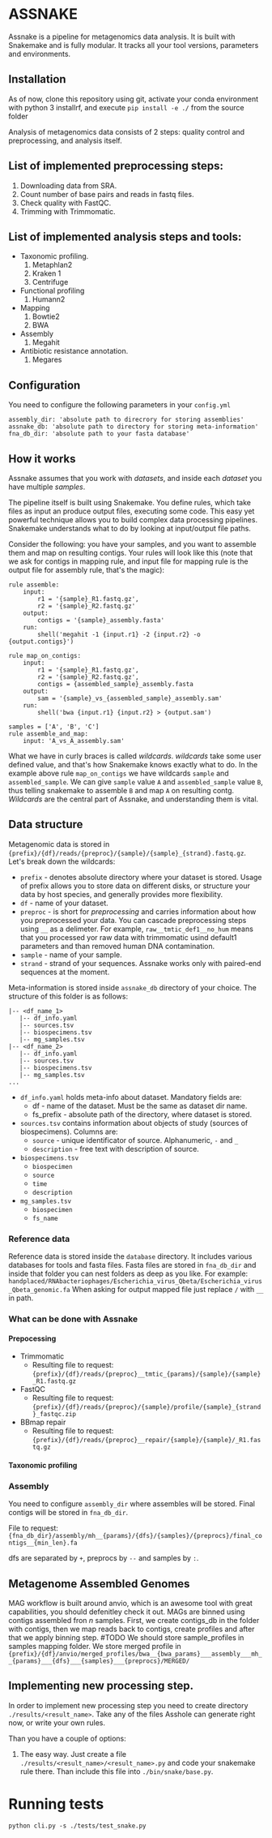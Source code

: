 # ASSNAKE

Assnake is a pipeline for metagenomics data analysis. It is built with Snakemake and is fully modular. It tracks all your tool versions, parameters and environments.

## Installation
As of now, clone this repository using git, activate your conda environment with python 3 installrf, and execute `pip install -e ./` from the source folder

Analysis of metagenomics data consists of 2 steps: quality control and preprocessing, and analysis itself. 

## List of implemented preprocessing steps:
1. Downloading data from SRA.  
2. Count number of base pairs and reads in fastq files.
3. Check quality with FastQC.
4. Trimming with Trimmomatic.

## List of implemented analysis steps and tools:
* Taxonomic profiling.
    1. Metaphlan2
    2. Kraken 1
    3. Centrifuge
* Functional profiling
    1. Humann2
* Mapping
    1. Bowtie2
    2. BWA
* Assembly
    1. Megahit
* Antibiotic resistance annotation.
    1. Megares

## Configuration

You need to configure the following parameters in your `config.yml`

```
assembly_dir: 'absolute path to direcrory for storing assemblies'
assnake_db: 'absolute path to directory for storing meta-information'
fna_db_dir: 'absolute path to your fasta database'
```

## How it works

Assnake assumes that you work with *datasets*, and inside each *dataset* you have multiple *samples*.

The pipeline itself is built using Snakemake. You define rules, which take files as input an produce output files, executing some code. This easy yet powerful technique allows you to build complex data processing pipelines. Snakemake understands what to do by looking at input/output file paths. 

Consider the following: you have your samples, and you want to assemble them and map on resulting contigs. Your rules will look like this (note that we ask for contigs in mapping rule, and input file for mapping rule is the output file for assembly rule, that's the magic):
```
rule assemble:
    input: 
        r1 = '{sample}_R1.fastq.gz',
        r2 = '{sample}_R2.fastq.gz'
    output:
        contigs = '{sample}_assembly.fasta'
    run:
        shell('megahit -1 {input.r1} -2 {input.r2} -o {output.contigs}')

rule map_on_contigs:
    input: 
        r1 = '{sample}_R1.fastq.gz',
        r2 = '{sample}_R2.fastq.gz',
        contigs = {assembled_sample}_assembly.fasta
    output:
        sam = '{sample}_vs_{assembled_sample}_assembly.sam'
    run:
        shell('bwa {input.r1} {input.r2} > {output.sam')

samples = ['A', 'B', 'C']
rule assemble_and_map:
    input: 'A_vs_A_assembly.sam'
```

What we have in curly braces is called *wildcards*. *wildcards* take some user defined value, and that's how Snakemake knows exactly what to do. In the example above rule `map_on_contigs` we have wildcards `sample` and `assembled_sample`. We can give `sample` value `A` and `assembled_sample` value `B`, thus telling snakemake to assemble `B` and map `A` on resulting contg. *Wildcards* are the central part of Assnake, and understanding them is vital.

## Data structure

Metagenomic data is stored in `{prefix}/{df}/reads/{preproc}/{sample}/{sample}_{strand}.fastq.gz`. Let's break down the wildcards:

* `prefix` - denotes absolute directory where your dataset is stored. Usage of prefix allows you to store data on different disks, or structure your data by host species, and generally provides more flexibility.
* `df` - name of your dataset.
* `preproc` - is short for *preprocessing* and carries information about how you preprocessed your data. You can cascade preprocessing steps using `__` as a delimeter. For example, `raw__tmtic_def1__no_hum` means that you processed yor raw data with trimmomatic usind default1 parameters and than removed human DNA contamination.
* `sample` - name of your sample.
* `strand` - strand of your sequences. Assnake works only with paired-end sequences at the moment.

Meta-information is stored inside `assnake_db` directory of your choice. The structure of this folder is as follows:

```
|-- <df_name_1>
   |-- df_info.yaml
   |-- sources.tsv
   |-- biospecimens.tsv
   |-- mg_samples.tsv
|-- <df_name_2>
   |-- df_info.yaml
   |-- sources.tsv
   |-- biospecimens.tsv
   |-- mg_samples.tsv
...
```

* `df_info.yaml` holds meta-info about dataset. Mandatory fields are:
    * df - name of the dataset. Must be the same as dataset dir name.
    * fs_prefix - absolute path of the directory, where dataset is stored.
* `sources.tsv` contains information about objects of study (sources of biospecimens). Columns are:
    * `source` - unique identificator of source. Alphanumeric, `-` and `_`
    * `description` - free text with description of source.
* `biospecimens.tsv`
    * `biospecimen`
    * `source`
    * `time`
    * `description`
* `mg_samples.tsv`
    * `biospecimen`
    * `fs_name`



### Reference data
Reference data is stored inside the `database` directory. It includes various databases for tools and fasta files. Fasta files are stored in `fna_db_dir` and inside that folder you can nest folders as deep as you like. For example: `handplaced/RNAbacteriophages/Escherichia_virus_Qbeta/Escherichia_virus_Qbeta_genomic.fa` When asking for output mapped file just replace `/` with `__` in path. 

### What can be done with Assnake

#### Prepocessing

* Trimmomatic
    * Resulting file to request: `{prefix}/{df}/reads/{preproc}__tmtic_{params}/{sample}/{sample}_R1.fastq.gz`
* FastQC
    * Resulting file to request: `{prefix}/{df}/reads/{preproc}/{sample}/profile/{sample}_{strand}_fastqc.zip`
* BBmap repair
    * Resulting file to request: `{prefix}/{df}/reads/{preproc}__repair/{sample}/{sample}/_R1.fastq.gz`

#### Taxonomic profiling


### Assembly
You need to configure `assembly_dir` where assembles will be stored. Final contigs will be stored in `fna_db_dir`.

File to request: `{fna_db_dir}/assembly/mh__{params}/{dfs}/{samples}/{preprocs}/final_contigs__{min_len}.fa`

dfs are separated by `+`, preprocs by `--` and samples by `:`.

## Metagenome Assembled Genomes
MAG workflow is built around anvio, which is an awesome tool with great capabilities, you should defenitley check it out.
MAGs are binned using contigs assembled fron *n* samples. First, we create contigs_db in the folder with contigs, then we map reads back to contigs, create profiles and after that we apply binning step. #TODO We should store sample_profiles in samples mapping folder. We store merged profile in `{prefix}/{df}/anvio/merged_profiles/bwa__{bwa_params}___assembly___mh__{params}___{dfs}___{samples}___{preprocs}/MERGED/`



## Implementing new processing step.
In order to implement new processing step you need to create directory `./results/<result_name>`. Take any of the files Asshole can generate right now, or write your own rules.

Than you have a couple of options:

1. The easy way. Just create a file `./results/<result_name>/<result_name>.py` and code your snakemake rule there. Than include this file into `./bin/snake/base.py`. 

# Running tests
`python cli.py -s ./tests/test_snake.py`

